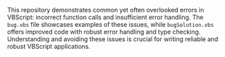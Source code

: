 This repository demonstrates common yet often overlooked errors in VBScript: incorrect function calls and insufficient error handling.  The `bug.vbs` file showcases examples of these issues, while `bugSolution.vbs` offers improved code with robust error handling and type checking.  Understanding and avoiding these issues is crucial for writing reliable and robust VBScript applications.